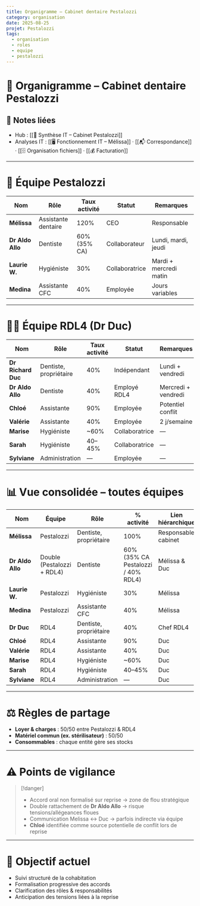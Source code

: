 ```yaml
---
title: Organigramme – Cabinet dentaire Pestalozzi
category: organisation
date: 2025-08-25
projet: Pestalozzi
tags:
  - organisation
  - roles
  - equipe
  - pestalozzi
---
```


# 👥 Organigramme – Cabinet dentaire Pestalozzi

## 📎 Notes liées
- Hub : [[🧭 Synthèse IT – Cabinet Pestalozzi]]
- Analyses IT : [[🖥️ Fonctionnement IT – Mélissa]] · [[📬 Correspondance]] · [[🗄️ Organisation fichiers]] · [[💰 Facturation]]

---

# 🏢 Équipe Pestalozzi

| Nom              | Rôle                | Taux activité | Statut         | Remarques              |
| ---------------- | ------------------- | ------------- | -------------- | ---------------------- |
| **Mélissa**      | Assistante dentaire | 120%          | CEO            | Responsable            |
| **Dr Aldo Allo** | Dentiste            | 60% (35% CA)  | Collaborateur  | Lundi, mardi, jeudi    |
| **Laurie W.**    | Hygiéniste          | 30%           | Collaboratrice | Mardi + mercredi matin |
| **Medina**       | Assistante CFC      | 40%           | Employée       | Jours variables        |

---

# 🧑‍⚕️ Équipe RDL4 (Dr Duc)

| Nom              | Rôle              | Taux activité | Statut       | Remarques |
|------------------|------------------|---------------|--------------|-----------|
| **Dr Richard Duc** | Dentiste, propriétaire | 40% | Indépendant | Lundi + vendredi |
| **Dr Aldo Allo** | Dentiste          | 40%           | Employé RDL4 | Mercredi + vendredi |
| **Chloé**        | Assistante        | 90%           | Employée     | Potentiel conflit |
| **Valérie**      | Assistante        | 40%           | Employée     | 2 j/semaine |
| **Marise**       | Hygiéniste        | ~60%          | Collaboratrice | — |
| **Sarah**        | Hygiéniste        | 40–45%        | Collaboratrice | — |
| **Sylviane**     | Administration    | —             | Employée     | — |

---

# 📊 Vue consolidée – toutes équipes

| Nom              | Équipe       | Rôle              | % activité  | Lien hiérarchique |
|------------------|-------------|------------------|-------------|-------------------|
| **Mélissa**      | Pestalozzi  | Dentiste, propriétaire | 100%   | Responsable cabinet |
| **Dr Aldo Allo** | Double (Pestalozzi + RDL4) | Dentiste | 60% (35% CA Pestalozzi / 40% RDL4) | Mélissa & Duc |
| **Laurie W.**    | Pestalozzi  | Hygiéniste        | 30%        | Mélissa |
| **Medina**       | Pestalozzi  | Assistante CFC    | 40%        | Mélissa |
| **Dr Duc**       | RDL4        | Dentiste, propriétaire | 40%   | Chef RDL4 |
| **Chloé**        | RDL4        | Assistante        | 90%        | Duc |
| **Valérie**      | RDL4        | Assistante        | 40%        | Duc |
| **Marise**       | RDL4        | Hygiéniste        | ~60%       | Duc |
| **Sarah**        | RDL4        | Hygiéniste        | 40–45%     | Duc |
| **Sylviane**     | RDL4        | Administration    | —          | Duc |

---

# ⚖️ Règles de partage
- **Loyer & charges** : 50/50 entre Pestalozzi & RDL4  
- **Matériel commun (ex. stérilisateur)** : 50/50  
- **Consommables** : chaque entité gère ses stocks  

---

# ⚠️ Points de vigilance
> [!danger]  
> - Accord oral non formalisé sur reprise → zone de flou stratégique  
> - Double rattachement de **Dr Aldo Allo** → risque tensions/allégeances floues  
> - Communication Melissa ↔ Duc → parfois indirecte via équipe  
> - **Chloé** identifiée comme source potentielle de conflit lors de reprise  

---

# 🎯 Objectif actuel
- Suivi structuré de la cohabitation  
- Formalisation progressive des accords  
- Clarification des rôles & responsabilités  
- Anticipation des tensions liées à la reprise






